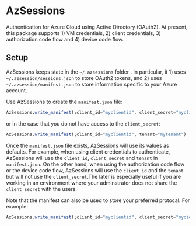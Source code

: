 # AzSessions

Authentication for Azure Cloud using Active Directory (OAuth2).  At
present, this package supports 1) VM credentials, 2) client
credentials, 3) authorization code flow and 4) device code flow.

## Setup

AzSessions keeps state in the `~/.azsessions` folder .  In particular,
it 1) uses `~/.azsession/sessions.json` to store OAuth2
tokens, and 2) uses `~/.azsession/manifest.json` to store
information specific to your Azure account.

Use AzSessions to create the `manifest.json` file:
```julia
AzSessions.write_manifest(;client_id="myclientid", client_secret="myclientsecret", tenant="mytenant")
```
or in the case that you do not have access to the `client_secret`:
```julia
AzSessions.write_manifest(;client_id="myclientid", tenant="mytenant")
```
Once the `manifest.json` file exists, AzSessions will use its values as defaults.
For example, when using client credentials to authenticate, AzSessions will use
the `client_id`, `client_secret` and `tenant`  in `manifest.json`.  On the other hand,
when using the authorization code flow or the device code flow, AzSessions will use
the `client_id` and the `tenant` but will not use the `client_secret`.The later is
especially useful if you are working in an environment where your adminstrator does not
share the `client_secret` with the users.

Note that the manifest can also be used to store your preferred protocal.  For example:
```julia
AzSessions.write_manifest(;client_id="myclientid", client_secret="mycientsecret", tenant="mytenant", protocal=AzClientCredentials)
```
